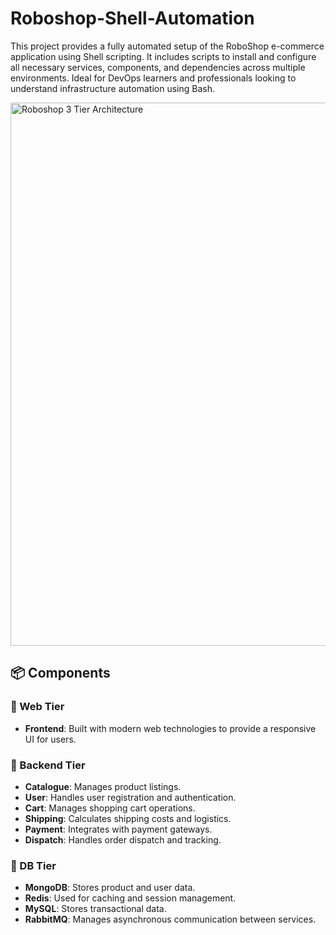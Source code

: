 # Roboshop-Shell-Automation
This project provides a fully automated setup of the RoboShop e-commerce application using Shell scripting.
It includes scripts to install and configure all necessary services, components, and dependencies across multiple environments. 
Ideal for DevOps learners and professionals looking to understand infrastructure automation using Bash.


<img width="869" alt="Roboshop 3 Tier Architecture" src="https://github.com/user-attachments/assets/ef7d3589-8118-4b91-b62b-a4c912762706" />


## 📦 Components

### 🔹 Web Tier
- **Frontend**: Built with modern web technologies to provide a responsive UI for users.

### 🔹 Backend Tier
- **Catalogue**: Manages product listings.
- **User**: Handles user registration and authentication.
- **Cart**: Manages shopping cart operations.
- **Shipping**: Calculates shipping costs and logistics.
- **Payment**: Integrates with payment gateways.
- **Dispatch**: Handles order dispatch and tracking.

### 🔹 DB Tier
- **MongoDB**: Stores product and user data.
- **Redis**: Used for caching and session management.
- **MySQL**: Stores transactional data.
- **RabbitMQ**: Manages asynchronous communication between services.
